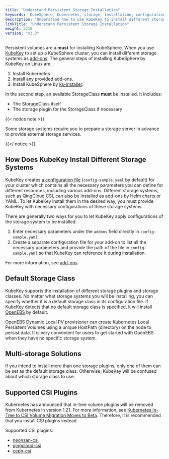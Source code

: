 ```yaml
---
title: "Understand Persistent Storage Installation"
keywords: 'KubeSphere, Kubernetes, storage, installation, configuration'
description: 'Understand how to use KubeKey to install different storage systems.'
linkTitle: "Understand Persistent Storage Installation"
weight: 3310
version: "v3.3"
---
```


Persistent volumes are a **must** for installing KubeSphere. When you use [KubeKey](../../../installing-on-linux/introduction/kubekey/) to set up a KubeSphere cluster, you can install different storage systems as [add-ons](https://github.com/kubesphere/kubekey/blob/master/docs/addons.md). The general steps of installing KubeSphere by KubeKey on Linux are:

1. Install Kubernetes.
2. Install any provided add-ons.
3. Install KubeSphere by [ks-installer](https://github.com/kubesphere/ks-installer).

In the second step, an available StorageClass **must** be installed. It includes:

- The StorageClass itself
- The storage plugin for the StorageClass if necessary

{{< notice note >}}

Some storage systems require you to prepare a storage server in advance to provide external storage services. 

{{</ notice >}} 

## How Does KubeKey Install Different Storage Systems

KubeKey creates [a configuration file](../../../installing-on-linux/introduction/multioverview/#2-edit-the-configuration-file) (`config-sample.yaml` by default) for your cluster which contains all the necessary parameters you can define for different resources, including various add-ons. Different storage systems, such as QingCloud CSI, can also be installed as add-ons by Helm charts or YAML. To let KubeKey install them in the desired way, you must provide KubeKey with necessary configurations of these storage systems.

There are generally two ways for you to let KubeKey apply configurations of the storage system to be installed.

1. Enter necessary parameters under the `addons` field directly in `config-sample.yaml`.
2. Create a separate configuration file for your add-on to list all the necessary parameters and provide the path of the file in `config-sample.yaml` so that KubeKey can reference it during installation.

For more information, see [add-ons](https://github.com/kubesphere/kubekey/blob/master/docs/addons.md).

## Default Storage Class

KubeKey supports the installation of different storage plugins and storage classes. No matter what storage systems you will be installing, you can specify whether it is a default storage class in its configuration file. If KubeKey detects that no default storage class is specified, it will install [OpenEBS](https://github.com/openebs/openebs) by default.

OpenEBS Dynamic Local PV provisioner can create Kubernetes Local Persistent Volumes using a unique HostPath (directory) on the node to persist data. It is very convenient for users to get started with OpenEBS when they have no specific storage system.

## Multi-storage Solutions

If you intend to install more than one storage plugins, only one of them can be set as the default storage class. Otherwise, KubeKey will be confused about which storage class to use.

## Supported CSI Plugins

Kubernetes has announced that in-tree volume plugins will be removed from Kubernetes in version 1.21. For more information, see [Kubernetes In-Tree to CSI Volume Migration Moves to Beta](https://kubernetes.io/blog/2019/12/09/kubernetes-1-17-feature-csi-migration-beta/). Therefore, it is recommended that you install CSI plugins instead.

Supported CSI plugins:

- [neonsan-csi](https://github.com/yunify/qingstor-csi)
- [qingcloud-csi](../install-qingcloud-csi/)
- [ceph-csi](../install-ceph-csi-rbd/)
